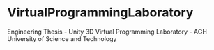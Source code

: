 # VirtualProgrammingLaboratory

Engineering Thesis - Unity 3D Virtual Programming Laboratory - AGH University of Science and Technology
